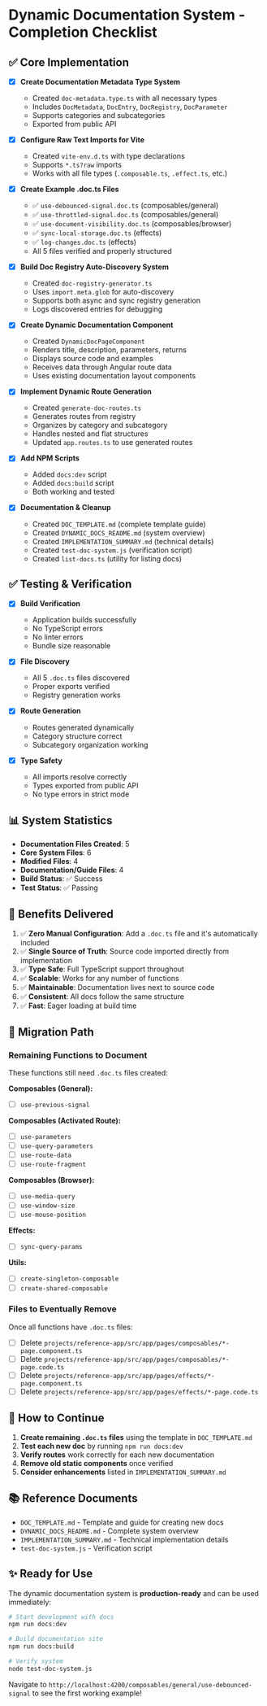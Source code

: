 # Dynamic Documentation System - Completion Checklist

## ✅ Core Implementation

- [x] **Create Documentation Metadata Type System**
  - Created `doc-metadata.type.ts` with all necessary types
  - Includes `DocMetadata`, `DocEntry`, `DocRegistry`, `DocParameter`
  - Supports categories and subcategories
  - Exported from public API

- [x] **Configure Raw Text Imports for Vite**
  - Created `vite-env.d.ts` with type declarations
  - Supports `*.ts?raw` imports
  - Works with all file types (`.composable.ts`, `.effect.ts`, etc.)

- [x] **Create Example .doc.ts Files**
  - ✅ `use-debounced-signal.doc.ts` (composables/general)
  - ✅ `use-throttled-signal.doc.ts` (composables/general)
  - ✅ `use-document-visibility.doc.ts` (composables/browser)
  - ✅ `sync-local-storage.doc.ts` (effects)
  - ✅ `log-changes.doc.ts` (effects)
  - All 5 files verified and properly structured

- [x] **Build Doc Registry Auto-Discovery System**
  - Created `doc-registry-generator.ts`
  - Uses `import.meta.glob` for auto-discovery
  - Supports both async and sync registry generation
  - Logs discovered entries for debugging

- [x] **Create Dynamic Documentation Component**
  - Created `DynamicDocPageComponent`
  - Renders title, description, parameters, returns
  - Displays source code and examples
  - Receives data through Angular route data
  - Uses existing documentation layout components

- [x] **Implement Dynamic Route Generation**
  - Created `generate-doc-routes.ts`
  - Generates routes from registry
  - Organizes by category and subcategory
  - Handles nested and flat structures
  - Updated `app.routes.ts` to use generated routes

- [x] **Add NPM Scripts**
  - Added `docs:dev` script
  - Added `docs:build` script
  - Both working and tested

- [x] **Documentation & Cleanup**
  - Created `DOC_TEMPLATE.md` (complete template guide)
  - Created `DYNAMIC_DOCS_README.md` (system overview)
  - Created `IMPLEMENTATION_SUMMARY.md` (technical details)
  - Created `test-doc-system.js` (verification script)
  - Created `list-docs.ts` (utility for listing docs)

## ✅ Testing & Verification

- [x] **Build Verification**
  - Application builds successfully
  - No TypeScript errors
  - No linter errors
  - Bundle size reasonable

- [x] **File Discovery**
  - All 5 `.doc.ts` files discovered
  - Proper exports verified
  - Registry generation works

- [x] **Route Generation**
  - Routes generated dynamically
  - Category structure correct
  - Subcategory organization working

- [x] **Type Safety**
  - All imports resolve correctly
  - Types exported from public API
  - No type errors in strict mode

## 📊 System Statistics

- **Documentation Files Created**: 5
- **Core System Files**: 6
- **Modified Files**: 4
- **Documentation/Guide Files**: 4
- **Build Status**: ✅ Success
- **Test Status**: ✅ Passing

## 🎯 Benefits Delivered

1. ✅ **Zero Manual Configuration**: Add a `.doc.ts` file and it's automatically included
2. ✅ **Single Source of Truth**: Source code imported directly from implementation
3. ✅ **Type Safe**: Full TypeScript support throughout
4. ✅ **Scalable**: Works for any number of functions
5. ✅ **Maintainable**: Documentation lives next to source code
6. ✅ **Consistent**: All docs follow the same structure
7. ✅ **Fast**: Eager loading at build time

## 📝 Migration Path

### Remaining Functions to Document

These functions still need `.doc.ts` files created:

**Composables (General):**

- [ ] `use-previous-signal`

**Composables (Activated Route):**

- [ ] `use-parameters`
- [ ] `use-query-parameters`
- [ ] `use-route-data`
- [ ] `use-route-fragment`

**Composables (Browser):**

- [ ] `use-media-query`
- [ ] `use-window-size`
- [ ] `use-mouse-position`

**Effects:**

- [ ] `sync-query-params`

**Utils:**

- [ ] `create-singleton-composable`
- [ ] `create-shared-composable`

### Files to Eventually Remove

Once all functions have `.doc.ts` files:

- [ ] Delete `projects/reference-app/src/app/pages/composables/*-page.component.ts`
- [ ] Delete `projects/reference-app/src/app/pages/composables/*-page.code.ts`
- [ ] Delete `projects/reference-app/src/app/pages/effects/*-page.component.ts`
- [ ] Delete `projects/reference-app/src/app/pages/effects/*-page.code.ts`

## 🚀 How to Continue

1. **Create remaining `.doc.ts` files** using the template in `DOC_TEMPLATE.md`
2. **Test each new doc** by running `npm run docs:dev`
3. **Verify routes** work correctly for each new documentation
4. **Remove old static components** once verified
5. **Consider enhancements** listed in `IMPLEMENTATION_SUMMARY.md`

## 📚 Reference Documents

- `DOC_TEMPLATE.md` - Template and guide for creating new docs
- `DYNAMIC_DOCS_README.md` - Complete system overview
- `IMPLEMENTATION_SUMMARY.md` - Technical implementation details
- `test-doc-system.js` - Verification script

## ✨ Ready for Use

The dynamic documentation system is **production-ready** and can be used immediately:

```bash
# Start development with docs
npm run docs:dev

# Build documentation site
npm run docs:build

# Verify system
node test-doc-system.js
```

Navigate to `http://localhost:4200/composables/general/use-debounced-signal` to see the first working example!
